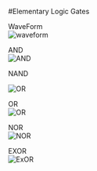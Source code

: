 #Elementary Logic Gates  
  
WaveForm  
![waveform](https://github.com/AbhijitBaral/VerilogDigitalDesigns/blob/main/Elementary%20Logic%20Gates/Schematic/pics/Waveform.png)

    
AND  
![AND](https://github.com/AbhijitBaral/VerilogDigitalDesigns/blob/main/Elementary%20Logic%20Gates/Schematic/pics/and.png)  


NAND  
  
  
![OR](https://github.com/AbhijitBaral/VerilogDigitalDesigns/blob/main/Elementary%20Logic%20Gates/Schematic/pics/nand.png)

  
OR  
![OR](https://github.com/AbhijitBaral/VerilogDigitalDesigns/blob/main/Elementary%20Logic%20Gates/Schematic/pics/or.png)  


NOR  
![NOR](https://github.com/AbhijitBaral/VerilogDigitalDesigns/blob/main/Elementary%20Logic%20Gates/Schematic/pics/nor.png)  

 
EXOR  
![ExOR](https://github.com/AbhijitBaral/VerilogDigitalDesigns/blob/main/Elementary%20Logic%20Gates/Schematic/pics/exor.png)  

 


      



